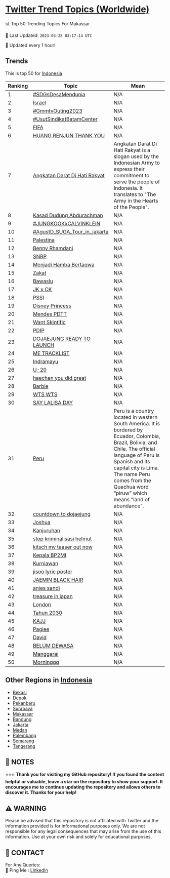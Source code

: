 [Twitter Trend Topics (Worldwide)](https://github.com/ErcinDedeoglu/Twitter-Trend-Topics)
==========


📊 Top 50 Trending Topics For Makassar

📆 Last Updated: `2023-03-28 03:17:14 UTC`

🔧 Updated every 1 hour!


## Trends

This is top 50 for [Indonesia](</Indonesia>)

| Ranking | Topic | Mean |
| ------- | ------------ | ------------ |
| 1 | [#SDGsDesaMendunia](http://twitter.com/search?q=%23SDGsDesaMendunia) | N/A |
| 2 | [Israel](http://twitter.com/search?q=Israel) | N/A |
| 3 | [#GmmtvOuting2023](http://twitter.com/search?q=%23GmmtvOuting2023) | N/A |
| 4 | [#UsutSindikatBatamCenter](http://twitter.com/search?q=%23UsutSindikatBatamCenter) | N/A |
| 5 | [FIFA](http://twitter.com/search?q=FIFA) | N/A |
| 6 | [HUANG RENJUN THANK YOU](http://twitter.com/search?q=HUANG+RENJUN+THANK+YOU) | N/A |
| 7 | [Angkatan Darat Di Hati Rakyat](http://twitter.com/search?q=Angkatan+Darat+Di+Hati+Rakyat) | Angkatan Darat Di Hati Rakyat is a slogan used by the Indonesian Army to express their commitment to serve the people of Indonesia. It translates to "The Army in the Hearts of the People". |
| 8 | [Kasad Dudung Abdurachman](http://twitter.com/search?q=Kasad+Dudung+Abdurachman) | N/A |
| 9 | [#JUNGKOOKxCALVINKLEIN](http://twitter.com/search?q=%23JUNGKOOKxCALVINKLEIN) | N/A |
| 10 | [#AgustD_SUGA_Tour_in_jakarta](http://twitter.com/search?q=%23AgustD_SUGA_Tour_in_jakarta) | N/A |
| 11 | [Palestina](http://twitter.com/search?q=Palestina) | N/A |
| 12 | [Benny Rhamdani](http://twitter.com/search?q=Benny+Rhamdani) | N/A |
| 13 | [SNBP](http://twitter.com/search?q=SNBP) | N/A |
| 14 | [Menjadi Hamba Bertaqwa](http://twitter.com/search?q=Menjadi+Hamba+Bertaqwa) | N/A |
| 15 | [Zakat](http://twitter.com/search?q=Zakat) | N/A |
| 16 | [Bawaslu](http://twitter.com/search?q=Bawaslu) | N/A |
| 17 | [JK x CK](http://twitter.com/search?q=JK+x+CK) | N/A |
| 18 | [PSSI](http://twitter.com/search?q=PSSI) | N/A |
| 19 | [Disney Princess](http://twitter.com/search?q=Disney+Princess) | N/A |
| 20 | [Mendes PDTT](http://twitter.com/search?q=Mendes+PDTT) | N/A |
| 21 | [Want Skintific](http://twitter.com/search?q=Want+Skintific) | N/A |
| 22 | [PDIP](http://twitter.com/search?q=PDIP) | N/A |
| 23 | [DOJAEJUNG READY TO LAUNCH](http://twitter.com/search?q=DOJAEJUNG+READY+TO+LAUNCH) | N/A |
| 24 | [ME TRACKLIST](http://twitter.com/search?q=ME+TRACKLIST) | N/A |
| 25 | [Indramayu](http://twitter.com/search?q=Indramayu) | N/A |
| 26 | [U-20](http://twitter.com/search?q=U-20) | N/A |
| 27 | [haechan you did great](http://twitter.com/search?q=haechan+you+did+great) | N/A |
| 28 | [Barbie](http://twitter.com/search?q=Barbie) | N/A |
| 29 | [WTS WTS](http://twitter.com/search?q=WTS+WTS) | N/A |
| 30 | [SAY LALISA DAY](http://twitter.com/search?q=SAY+LALISA+DAY) | N/A |
| 31 | [Peru](http://twitter.com/search?q=Peru) | Peru is a country located in western South America. It is bordered by Ecuador, Colombia, Brazil, Bolivia, and Chile. The official language of Peru is Spanish and its capital city is Lima. The name Peru comes from the Quechua word “piruw” which means “land of abundance”. |
| 32 | [countdown to dojaejung](http://twitter.com/search?q=countdown+to+dojaejung) | N/A |
| 33 | [Joshua](http://twitter.com/search?q=Joshua) | N/A |
| 34 | [Kanjuruhan](http://twitter.com/search?q=Kanjuruhan) | N/A |
| 35 | [stop kriminalisasi helmut](http://twitter.com/search?q=stop+kriminalisasi+helmut) | N/A |
| 36 | [kitsch mv teaser out now](http://twitter.com/search?q=kitsch+mv+teaser+out+now) | N/A |
| 37 | [Kepala BP2MI](http://twitter.com/search?q=Kepala+BP2MI) | N/A |
| 38 | [Kurniawan](http://twitter.com/search?q=Kurniawan) | N/A |
| 39 | [jisoo lyric poster](http://twitter.com/search?q=jisoo+lyric+poster) | N/A |
| 40 | [JAEMIN BLACK HAIR](http://twitter.com/search?q=JAEMIN+BLACK+HAIR) | N/A |
| 41 | [anies sandi](http://twitter.com/search?q=anies+sandi) | N/A |
| 42 | [treasure in japan](http://twitter.com/search?q=treasure+in+japan) | N/A |
| 43 | [London](http://twitter.com/search?q=London) | N/A |
| 44 | [Tahun 2030](http://twitter.com/search?q=Tahun+2030) | N/A |
| 45 | [KAJJ](http://twitter.com/search?q=KAJJ) | N/A |
| 46 | [Pagiee](http://twitter.com/search?q=Pagiee) | N/A |
| 47 | [David](http://twitter.com/search?q=David) | N/A |
| 48 | [BELUM DEWASA](http://twitter.com/search?q=BELUM+DEWASA) | N/A |
| 49 | [Manggarai](http://twitter.com/search?q=Manggarai) | N/A |
| 50 | [Morninggg](http://twitter.com/search?q=Morninggg) | N/A |



## Other Regions in [Indonesia](</Indonesia>)

* [Bekasi](</Indonesia/Bekasi.md>)
* [Depok](</Indonesia/Depok.md>)
* [Pekanbaru](</Indonesia/Pekanbaru.md>)
* [Surabaya](</Indonesia/Surabaya.md>)
* [Makassar](</Indonesia/Makassar.md>)
* [Bandung](</Indonesia/Bandung.md>)
* [Jakarta](</Indonesia/Jakarta.md>)
* [Medan](</Indonesia/Medan.md>)
* [Palembang](</Indonesia/Palembang.md>)
* [Semarang](</Indonesia/Semarang.md>)
* [Tangerang](</Indonesia/Tangerang.md>)



## 📝 NOTES

⭐⭐⭐ **Thank you for visiting my GitHub repository! If you found the content helpful or valuable, leave a star on the repository to show your support. It encourages me to continue updating the repository and allows others to discover it. Thanks for your help!**


## ⚠️ WARNING

Please be advised that this repository is not affiliated with Twitter and the information provided is for informational purposes only. We are not responsible for any legal consequences that may arise from the use of this information. Use at your own risk and solely for educational purposes.


## 📨 CONTACT

 For Any Queries:  
            🏓 Ping Me : [LinkedIn](https://www.linkedin.com/in/ercindedeoglu/)

